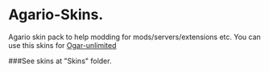 # Agario-Skins.
Agario skin pack to help modding for mods/servers/extensions etc.
You can use this skins for [Ogar-unlimited](https://github.com/AJS-development/Ogar-unlimited)

###See skins at "Skins" folder.
